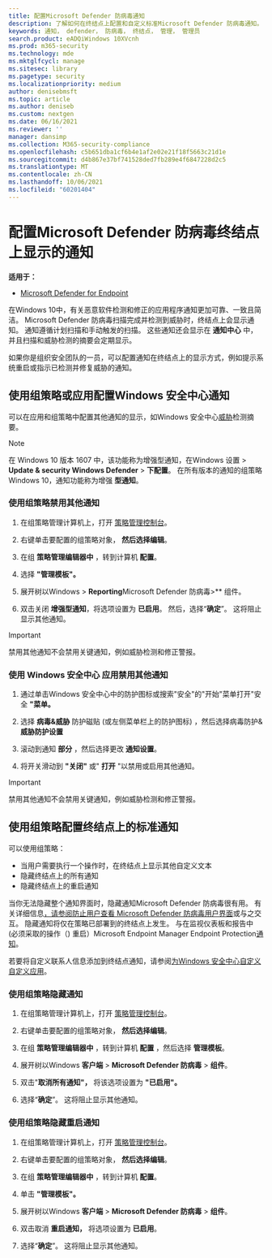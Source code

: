 ```yaml
---
title: 配置Microsoft Defender 防病毒通知
description: 了解如何在终结点上配置和自定义标准Microsoft Defender 防病毒通知。
keywords: 通知， defender， 防病毒， 终结点， 管理， 管理员
search.product: eADQiWindows 10XVcnh
ms.prod: m365-security
ms.technology: mde
ms.mktglfcycl: manage
ms.sitesec: library
ms.pagetype: security
ms.localizationpriority: medium
author: denisebmsft
ms.topic: article
ms.author: deniseb
ms.custom: nextgen
ms.date: 06/16/2021
ms.reviewer: ''
manager: dansimp
ms.collection: M365-security-compliance
ms.openlocfilehash: c5b651dba1cf6b4e1af2e02e21f18f5663c21d1e
ms.sourcegitcommit: d4b867e37bf741528ded7fb289e4f6847228d2c5
ms.translationtype: MT
ms.contentlocale: zh-CN
ms.lasthandoff: 10/06/2021
ms.locfileid: "60201404"
---
```

# <a name="configure-microsoft-defender-antivirus-notifications-that-appear-on-endpoints"></a>配置Microsoft Defender 防病毒终结点上显示的通知

**适用于：**

- [Microsoft Defender for Endpoint](/microsoft-365/security/defender-endpoint/)

在Windows 10中，有关恶意软件检测和修正的应用程序通知更加可靠、一致且简洁。 Microsoft Defender 防病毒扫描完成并检测到威胁时，终结点上会显示通知。 通知遵循计划扫描和手动触发的扫描。 这些通知还会显示在 **通知中心** 中，并且扫描和威胁检测的摘要会定期显示。

如果你是组织安全团队的一员，可以配置通知在终结点上的显示方式，例如提示系统重启或指示已检测并修复威胁的通知。

## <a name="configure-antivirus-notifications-using-group-policy-or-the-windows-security-app"></a>使用组策略或应用配置Windows 安全中心通知

可以在应用和组策略中配置其他通知的显示，如Windows 安全中心[威胁](microsoft-defender-security-center-antivirus.md)检测摘要。

> [!NOTE]
> 在 Windows 10 版本 1607 中，该功能称为增强型通知，在Windows 设置 \> **Update & security Windows Defender** \> **下配置**。 在所有版本的通知的组策略Windows 10，通知功能称为增强 **型通知**。

### <a name="use-group-policy-to-disable-additional-notifications"></a>使用组策略禁用其他通知

1. 在组策略管理计算机上，打开 [策略管理控制台](/previous-versions/windows/it-pro/windows-server-2008-R2-and-2008/cc731212(v=ws.11))。

2. 右键单击要配置的组策略对象， **然后选择编辑**。

3. 在组 **策略管理编辑器中** ，转到计算机 **配置**。

4. 选择 **"管理模板"。**

5. 展开树以Windows  \> **Reporting**Microsoft Defender 防病毒>** 组件。

6. 双击关闭 **增强型通知**，将选项设置为 **已启用**。 然后，选择“**确定**”。 这将阻止显示其他通知。

> [!IMPORTANT]
> 禁用其他通知不会禁用关键通知，例如威胁检测和修正警报。

### <a name="use-the-windows-security-app-to-disable-additional-notifications"></a>使用 Windows 安全中心 应用禁用其他通知

1. 通过单击Windows 安全中心中的防护图标或搜索"安全"的"开始"菜单打开"安全 **"菜单。**

2. 选择 **病毒&威胁** 防护磁贴 (或左侧菜单栏上的防护图标) ，然后选择病毒防护& **威胁防护设置**

3. 滚动到通知 **部分** ，然后选择更改 **通知设置**。

4. 将开关滑动到 **"关闭"** 或" **打开** "以禁用或启用其他通知。

> [!IMPORTANT]
> 禁用其他通知不会禁用关键通知，例如威胁检测和修正警报。

## <a name="configure-standard-notifications-on-endpoints-using-group-policy"></a>使用组策略配置终结点上的标准通知

可以使用组策略：

- 当用户需要执行一个操作时，在终结点上显示其他自定义文本
- 隐藏终结点上的所有通知
- 隐藏终结点上的重启通知

当你无法隐藏整个通知界面时，隐藏通知Microsoft Defender 防病毒很有用。 有关详细信息[，请参阅防止用户查看 Microsoft Defender 防病毒用户界面](prevent-end-user-interaction-microsoft-defender-antivirus.md)或与之交互。 隐藏通知将仅在策略已部署到的终结点上发生。 与在监视仪表板和报告中 (必须采取的操作（) 重启）Microsoft Endpoint Manager Endpoint Protection[通知](/configmgr/protect/deploy-use/monitor-endpoint-protection)。 

若要将自定义联系人信息添加到终结点通知，请参阅[为Windows 安全中心自定义自定义应用](/windows/security/threat-protection/windows-defender-security-center/windows-defender-security-center)。

### <a name="use-group-policy-to-hide-notifications"></a>使用组策略隐藏通知

1. 在组策略管理计算机上，打开 [策略管理控制台](/previous-versions/windows/it-pro/windows-server-2008-R2-and-2008/cc731212(v=ws.11))。

2. 右键单击要配置的组策略对象， **然后选择编辑**。

3. 在组 **策略管理编辑器中** ，转到计算机 **配置** ，然后选择 **管理模板**。

4. 展开树以Windows **客户端** \> **Microsoft Defender 防病毒** \> **组件**。 

5. 双击"**取消所有通知"，** 将该选项设置为 **"已启用"。** 

6. 选择“**确定**”。 这将阻止显示其他通知。

### <a name="use-group-policy-to-hide-reboot-notifications"></a>使用组策略隐藏重启通知

1. 在组策略管理计算机上，打开 [策略管理控制台](/previous-versions/windows/it-pro/windows-server-2008-R2-and-2008/cc731212(v=ws.11))。

2. 右键单击要配置的组策略对象， **然后选择编辑**。

2. 在组 **策略管理编辑器中** ，转到计算机 **配置**。

3. 单击 **"管理模板"。**

4. 展开树以Windows **客户端** \> **Microsoft Defender 防病毒** \> **组件**。

5. 双击取消 **重启通知，** 将选项设置为 **已启用**。 

5. 选择“**确定**”。 这将阻止显示其他通知。

